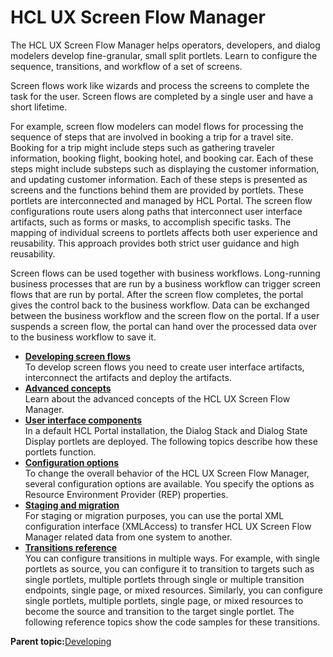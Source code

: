 # HCL UX Screen Flow Manager

The HCL UX Screen Flow Manager helps operators, developers, and dialog modelers develop fine-granular, small split portlets. Learn to configure the sequence, transitions, and workflow of a set of screens.

Screen flows work like wizards and process the screens to complete the task for the user. Screen flows are completed by a single user and have a short lifetime.

For example, screen flow modelers can model flows for processing the sequence of steps that are involved in booking a trip for a travel site. Booking for a trip might include steps such as gathering traveler information, booking flight, booking hotel, and booking car. Each of these steps might include substeps such as displaying the customer information, and updating customer information. Each of these steps is presented as screens and the functions behind them are provided by portlets. These portlets are interconnected and managed by HCL Portal. The screen flow configurations route users along paths that interconnect user interface artifacts, such as forms or masks, to accomplish specific tasks. The mapping of individual screens to portlets affects both user experience and reusability. This approach provides both strict user guidance and high reusability.

Screen flows can be used together with business workflows. Long-running business processes that are run by a business workflow can trigger screen flows that are run by portal. After the screen flow completes, the portal gives the control back to the business workflow. Data can be exchanged between the business workflow and the screen flow on the portal. If a user suspends a screen flow, the portal can hand over the processed data over to the business workflow to save it.

-   **[Developing screen flows](../screenflow/dev_scrnflow.md)**  
To develop screen flows you need to create user interface artifacts, interconnect the artifacts and deploy the artifacts.
-   **[Advanced concepts](../screenflow/adv_cncpts.md)**  
Learn about the advanced concepts of the HCL UX Screen Flow Manager.
-   **[User interface components](../screenflow/ui_compnts.md)**  
In a default HCL Portal installation, the Dialog Stack and Dialog State Display portlets are deployed. The following topics describe how these portlets function.
-   **[Configuration options](../screenflow/cfg_opt.md)**  
To change the overall behavior of the HCL UX Screen Flow Manager, several configuration options are available. You specify the options as Resource Environment Provider \(REP\) properties.
-   **[Staging and migration](../screenflow/stg_mig.md)**  
For staging or migration purposes, you can use the portal XML configuration interface \(XMLAccess\) to transfer HCL UX Screen Flow Manager related data from one system to another.
-   **[Transitions reference](../screenflow/ref_trnstntns.md)**  
You can configure transitions in multiple ways. For example, with single portlets as source, you can configure it to transition to targets such as single portlets, multiple portlets through single or multiple transition endpoints, single page, or mixed resources. Similarly, you can configure single portlets, multiple portlets, single page, or mixed resources to become the source and transition to the target single portlet. The following reference topics show the code samples for these transitions.

**Parent topic:**[Developing](../dev/developing_parent.md)

